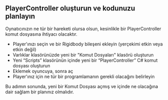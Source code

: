 ## PlayerController oluşturun ve kodunuzu planlayın

Oynatıcınızın ne tür bir hareketi olursa olsun, kesinlikle bir PlayerController komut dosyasına ihtiyacı olacaktır.
  
- Player'ınızı seçin ve bir Rigidbody bileşeni ekleyin (yerçekimi etkin veya etkin değil)
- Varlıklar klasörünüzde yeni bir "Komut Dosyaları" klasörü oluşturun
- Yeni “Scripts” klasörünün içinde yeni bir “PlayerController” C# komut dosyası oluşturun
- Eklemek oyuncuya, sonra aç
- Player'ınız için ne tür bir programlamanın gerekli olacağını belirleyin

Bu adımın sonunda, yeni bir Komut Dosyası açmış ve içinde ne olacağına dair sağlam bir planınız olmalıdır.
